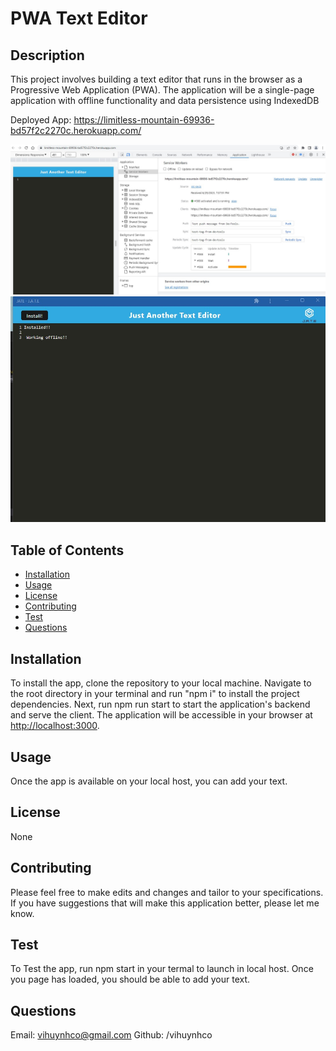 # PWA Text Editor

## Description

This project involves building a text editor that runs in the browser as a Progressive Web Application (PWA). The application will be a single-page application with offline functionality and data persistence using IndexedDB

Deployed App: https://limitless-mountain-69936-bd57f2c2270c.herokuapp.com/

![Screenshot of app](./Assets/JATE.jpg)
![Screenshot of downloaded app](./Assets/installedJATE.jpg)


## Table of Contents

* [Installation](#installation)
* [Usage](#usage)
* [License](#license)
* [Contributing](#contributing)
* [Test](#test)
* [Questions](#questions)

## Installation

To install the app, clone the repository to your local machine.
Navigate to the root directory in your terminal and run "npm i" to install the project dependencies.
Next, run npm run start to start the application's backend and serve the client.
The application will be accessible in your browser at <http://localhost:3000>.

## Usage

Once the app is available on your local host, you can add your text.

## License

  None

## Contributing

  Please feel free to make edits and changes and tailor to your specifications. If you have suggestions that will make this application better, please let me know.

## Test

To Test the app, run npm start in your termal to launch in local host. Once you page has loaded, you should be able to add your text.
  
## Questions

Email: <vihuynhco@gmail.com>
Github: /vihuynhco

